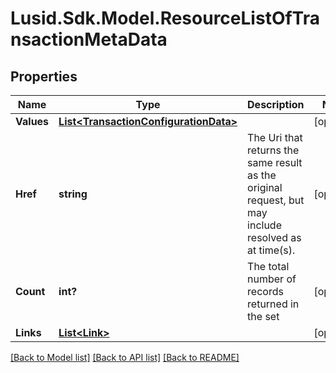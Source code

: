 # Lusid.Sdk.Model.ResourceListOfTransactionMetaData
## Properties

Name | Type | Description | Notes
------------ | ------------- | ------------- | -------------
**Values** | [**List&lt;TransactionConfigurationData&gt;**](TransactionConfigurationData.md) |  | [optional] 
**Href** | **string** | The Uri that returns the same result as the original request,  but may include resolved as at time(s). | [optional] 
**Count** | **int?** | The total number of records returned in the set | [optional] 
**Links** | [**List&lt;Link&gt;**](Link.md) |  | [optional] 

[[Back to Model list]](../README.md#documentation-for-models) [[Back to API list]](../README.md#documentation-for-api-endpoints) [[Back to README]](../README.md)

